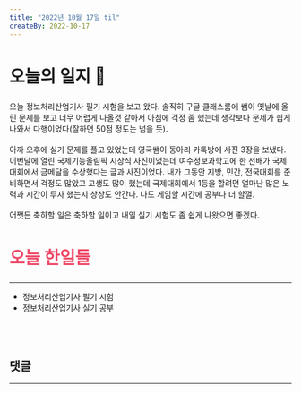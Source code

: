 ```yaml
---
title: "2022년 10월 17일 til"
createBy: 2022-10-17
---
```



##  <h2 style="font-size: 30px">오늘의 일지 🎪</h2>
오늘 정보처리산업기사 필기 시험을 보고 왔다. 솔직히 구글 클래스룸에 쌤이 옛날에 올린 문제를 보고 너무 어렵게 나올것 같아서 아침에 걱정 좀 했는데 생각보다 문제가 쉽게 나와서 다행이었다(잘하면 50점 정도는 넘을 듯). 
<br>
<br>
아까 오후에 실기 문제를 풀고 있었는데 영국쌤이 동아리 카톡방에 사진 3장을 보냈다. 이번달에 열린 국제기능올림픽 시상식 사진이었는데 여수정보과학고에 한 선배가 국제대회에서 금메달을 수상했다는 글과 사진이었다. 내가 그동안 지방, 민간, 전국대회를 준비하면서 걱정도 많았고 고생도 많이 했는데 국제대회에서 1등을 할려면 얼마난 많은 노력과 시간이 투자 했는지 상상도 안간다. 나도 게임할 시간에 공부나 더 할껄.
<br>
<br>
어쨋든 축하할 일은 축하할 일이고 내일 실기 시험도 좀 쉽게 나왔으면 좋겠다.



## <h2 style="color: #ee4867; font-size: 30px">오늘 한일들</h2>
--- 
- 정보처리산업기사 필기 시험
- 정보처리산업기사 실기 공부

<br>
<br>

## 댓글
---
<br>

<Comment />
